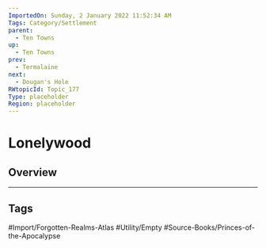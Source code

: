 ```yaml
---
ImportedOn: Sunday, 2 January 2022 11:52:34 AM
Tags: Category/Settlement
parent:
  - Ten Towns
up:
  - Ten Towns
prev:
  - Termalaine
next:
  - Dougan's Hole
RWtopicId: Topic_177
Type: placeholder
Region: placeholder
---
```

# Lonelywood
## Overview

---
## Tags
#Import/Forgotten-Realms-Atlas #Utility/Empty #Source-Books/Princes-of-the-Apocalypse

